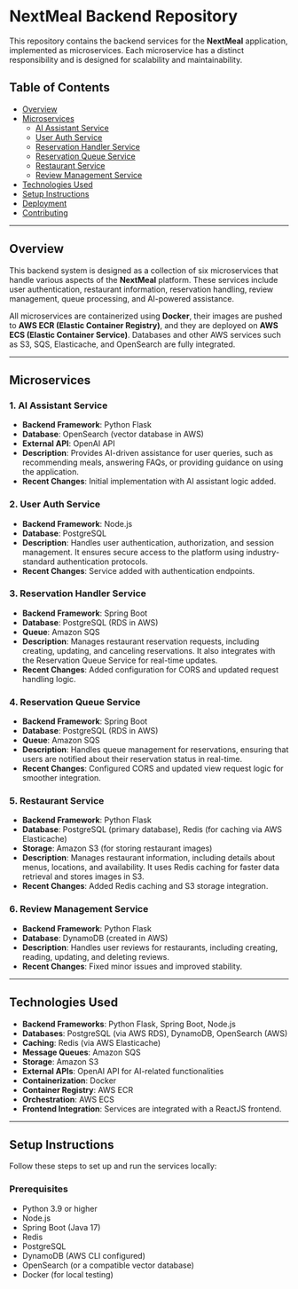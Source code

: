 # NextMeal Backend Repository

This repository contains the backend services for the **NextMeal** application, implemented as microservices. Each microservice has a distinct responsibility and is designed for scalability and maintainability.

## Table of Contents

- [Overview](#overview)
- [Microservices](#microservices)
  - [AI Assistant Service](#ai-assistant-service)
  - [User Auth Service](#user-auth-service)
  - [Reservation Handler Service](#reservation-handler-service)
  - [Reservation Queue Service](#reservation-queue-service)
  - [Restaurant Service](#restaurant-service)
  - [Review Management Service](#review-management-service)
- [Technologies Used](#technologies-used)
- [Setup Instructions](#setup-instructions)
- [Deployment](#deployment)
- [Contributing](#contributing)

---

## Overview

This backend system is designed as a collection of six microservices that handle various aspects of the **NextMeal** platform. These services include user authentication, restaurant information, reservation handling, review management, queue processing, and AI-powered assistance.

All microservices are containerized using **Docker**, their images are pushed to **AWS ECR (Elastic Container Registry)**, and they are deployed on **AWS ECS (Elastic Container Service)**. Databases and other AWS services such as S3, SQS, Elasticache, and OpenSearch are fully integrated.

---

## Microservices

### 1. **AI Assistant Service**
- **Backend Framework**: Python Flask
- **Database**: OpenSearch (vector database in AWS)
- **External API**: OpenAI API
- **Description**: Provides AI-driven assistance for user queries, such as recommending meals, answering FAQs, or providing guidance on using the application.
- **Recent Changes**: Initial implementation with AI assistant logic added.

### 2. **User Auth Service**
- **Backend Framework**: Node.js
- **Database**: PostgreSQL
- **Description**: Handles user authentication, authorization, and session management. It ensures secure access to the platform using industry-standard authentication protocols.
- **Recent Changes**: Service added with authentication endpoints.

### 3. **Reservation Handler Service**
- **Backend Framework**: Spring Boot
- **Database**: PostgreSQL (RDS in AWS)
- **Queue**: Amazon SQS
- **Description**: Manages restaurant reservation requests, including creating, updating, and canceling reservations. It also integrates with the Reservation Queue Service for real-time updates.
- **Recent Changes**: Added configuration for CORS and updated request handling logic.

### 4. **Reservation Queue Service**
- **Backend Framework**: Spring Boot
- **Database**: PostgreSQL (RDS in AWS)
- **Queue**: Amazon SQS
- **Description**: Handles queue management for reservations, ensuring that users are notified about their reservation status in real-time.
- **Recent Changes**: Configured CORS and updated view request logic for smoother integration.

### 5. **Restaurant Service**
- **Backend Framework**: Python Flask
- **Database**: PostgreSQL (primary database), Redis (for caching via AWS Elasticache)
- **Storage**: Amazon S3 (for storing restaurant images)
- **Description**: Manages restaurant information, including details about menus, locations, and availability. It uses Redis caching for faster data retrieval and stores images in S3.
- **Recent Changes**: Added Redis caching and S3 storage integration.

### 6. **Review Management Service**
- **Backend Framework**: Python Flask
- **Database**: DynamoDB (created in AWS)
- **Description**: Handles user reviews for restaurants, including creating, reading, updating, and deleting reviews.
- **Recent Changes**: Fixed minor issues and improved stability.

---

## Technologies Used

- **Backend Frameworks**: Python Flask, Spring Boot, Node.js
- **Databases**: PostgreSQL (via AWS RDS), DynamoDB, OpenSearch (AWS)
- **Caching**: Redis (via AWS Elasticache)
- **Message Queues**: Amazon SQS
- **Storage**: Amazon S3
- **External APIs**: OpenAI API for AI-related functionalities
- **Containerization**: Docker
- **Container Registry**: AWS ECR
- **Orchestration**: AWS ECS
- **Frontend Integration**: Services are integrated with a ReactJS frontend.

---

## Setup Instructions

Follow these steps to set up and run the services locally:

### Prerequisites

- Python 3.9 or higher
- Node.js
- Spring Boot (Java 17)
- Redis
- PostgreSQL
- DynamoDB (AWS CLI configured)
- OpenSearch (or a compatible vector database)
- Docker (for local testing)
